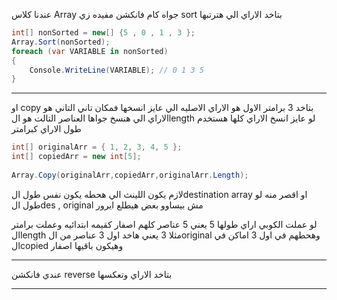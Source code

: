 عندنا كلاس Array جواه كام فانكشن مفيده 
زي sort 
بتاخد الاراي الي هترتبها

``` C#
int[] nonSorted = new[] {5 , 0 , 1 , 3 };  
Array.Sort(nonSorted);  
foreach (var VARIABLE in nonSorted)  
{  
    Console.WriteLine(VARIABLE); // 0 1 3 5  
}
```
----

او copy 
بتاخد  3 برامتر 
الاول هو الاراي الاصليه الي عايز انسخها فمكان تاني
التاني هو الاراي الي هنسخ جواها العناصر
التالت هو الlength
 لو عايز انسخ الاراي كلها هستخدم طول الاراي كبرامتر 

```c#
int[] originalArr = { 1, 2, 3, 4, 5 };  
int[] copiedArr = new int[5];  
  
Array.Copy(originalArr,copiedArr,originalArr.Length);
```
لازم يكون اللينث الي هحطه يكون نفس طول الdestination array او اقصر منه
لو طول الdes , original مش بيساوو بعض هيطلع ايرور

لو عملت الكوبي اراي طولها 5 يعني 5 عناصر كلهم اصفار كقيمه ابتدائيه
وعملت برامتر الlength مثلا 3 
يعني هاخد اول 3 عناصر من الoriginal وهحطهم في اول 3 اماكن في الcopied وهيكون باقيها اصفار



---
عندي فانكشن reverse 
بتاخد الاراي وتعكسها

---
